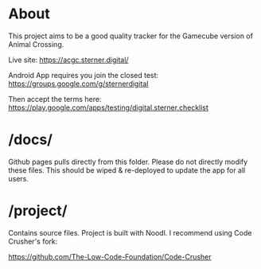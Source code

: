 # About
This project aims to be a good quality tracker for the Gamecube version of Animal Crossing.

Live site: https://acgc.sterner.digital/

Android App requires you join the closed test: https://groups.google.com/g/sternerdigital

Then accept the terms here: https://play.google.com/apps/testing/digital.sterner.checklist

# /docs/
Github pages pulls directly from this folder.  Please do not directly modify these files.  This should be wiped & re-deployed to update the app for all users.

# /project/
Contains source files.  Project is built with Noodl.  I recommend using Code Crusher's fork: 

https://github.com/The-Low-Code-Foundation/Code-Crusher
